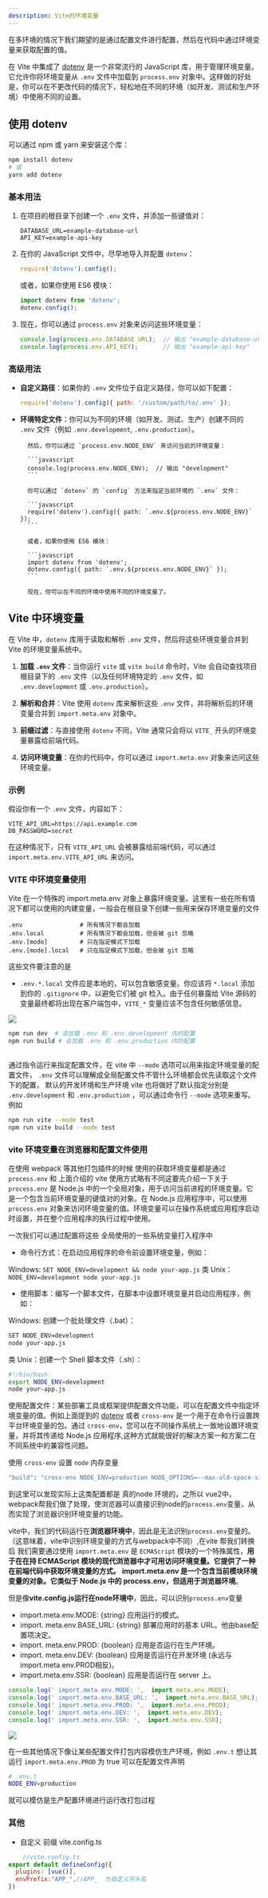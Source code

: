 ```yaml
---
description: Vite的环境变量
---
```

在多环境的情况下我们期望的是通过配置文件进行配置，然后在代码中通过环境变量来获取配置的值。

在 Vite 中集成了 [dotenv](https://github.com/motdotla/dotenv#-documentation) 是一个非常流行的 JavaScript 库，用于管理环境变量。它允许你将环境变量从 `.env` 文件中加载到 `process.env` 对象中。这样做的好处是，你可以在不更改代码的情况下，轻松地在不同的环境（如开发、测试和生产环境）中使用不同的设置。


## 使用 dotenv
可以通过 npm 或 yarn 来安装这个库：

```bash
npm install dotenv
# 或
yarn add dotenv
```

### 基本用法

1. 在项目的根目录下创建一个 `.env` 文件，并添加一些键值对：

    ```
    DATABASE_URL=example-database-url
    API_KEY=example-api-key
    ```

2. 在你的 JavaScript 文件中，尽早地导入并配置 `dotenv`：

    ```javascript
    require('dotenv').config();
    ```

    或者，如果你使用 ES6 模块：

    ```javascript
    import dotenv from 'dotenv';
    dotenv.config();
    ```

3. 现在，你可以通过 `process.env` 对象来访问这些环境变量：

    ```javascript
    console.log(process.env.DATABASE_URL);  // 输出 "example-database-url"
    console.log(process.env.API_KEY);       // 输出 "example-api-key"
    ```

### 高级用法

- **自定义路径**：如果你的 `.env` 文件位于自定义路径，你可以如下配置：

    ```javascript
    require('dotenv').config({ path: '/custom/path/to/.env' });
    ```

- **环境特定文件**：你可以为不同的环境（如开发、测试、生产）创建不同的 `.env` 文件（例如 `.env.development`, `.env.production`）。

		然后，你可以通过 `process.env.NODE_ENV` 来访问当前的环境变量：

		```javascript
		console.log(process.env.NODE_ENV);  // 输出 "development"
		```

		你可以通过 `dotenv` 的 `config` 方法来指定当前环境的 `.env` 文件：

		```javascript
		require('dotenv').config({ path: `.env.${process.env.NODE_ENV}` });
		```

		或者，如果你使用 ES6 模块：

		```javascript
		import dotenv from 'dotenv';
		dotenv.config({ path: `.env.${process.env.NODE_ENV}` });
		```

		现在，你可以在不同的环境中使用不同的环境变量了。

## Vite 中环境变量


在 Vite 中，`dotenv` 库用于读取和解析 `.env` 文件，然后将这些环境变量合并到 Vite 的环境变量系统中。

1. **加载 `.env` 文件**：当你运行 `vite` 或 `vite build` 命令时，Vite 会自动查找项目根目录下的 `.env` 文件（以及任何环境特定的 `.env` 文件，如 `.env.development` 或 `.env.production`）。

2. **解析和合并**：Vite 使用 `dotenv` 库来解析这些 `.env` 文件，并将解析后的环境变量合并到 `import.meta.env` 对象中。

3. **前缀过滤**：与直接使用 `dotenv` 不同，Vite 通常只会将以 `VITE_` 开头的环境变量暴露给前端代码。

4. **访问环境变量**：在你的代码中，你可以通过 `import.meta.env` 对象来访问这些环境变量。



### 示例

假设你有一个 `.env` 文件，内容如下：

```
VITE_API_URL=https://api.example.com
DB_PASSWORD=secret
```

在这种情况下，只有 `VITE_API_URL` 会被暴露给前端代码，可以通过 `import.meta.env.VITE_API_URL` 来访问。

### VITE 中环境变量使用

Vite 在一个特殊的 import.meta.env 对象上暴露环境变量。这里有一些在所有情况下都可以使用的内建变量，一般会在根目录下创建一些用来保存环境变量的文件

~~~
.env                # 所有情况下都会加载
.env.local          # 所有情况下都会加载，但会被 git 忽略
.env.[mode]         # 只在指定模式下加载
.env.[mode].local   # 只在指定模式下加载，但会被 git 忽略
~~~
这些文件要注意的是

* `.env.*.local` 文件应是本地的，可以包含敏感变量。你应该将 `*.local` 添加到你的 `.gitignore` 中，以避免它们被 git 检入。由于任何暴露给 Vite 源码的变量最终都将出现在客户端包中，`VITE_*` 变量应该不包含任何敏感信息。

![](/images/2023-08-27-12-33-13.png)

~~~ bash
npm run dev  # 会加载 .env 和 .env.development 内的配置
npm run build # 会加载 .env 和 .env.production 内的配置
 
~~~

通过指令运行来指定配置文件，在 vite 中 `--mode` 选项可以用来指定环境变量的配置文件， `.env` 文件可以理解成全局配置文件不管什么环境都会优先读取这个文件下的配置， 默认的开发环境和生产环境 vite 也将做好了默认指定分别是 `.env.development` 和 `.env.production` ，可以通过命令行 `--mode` 选项来重写。例如
~~~bash
npm run vite --mode test
npm run vite build --mode test
~~~

### vite 环境变量在浏览器和配置文件使用
在使用 webpack 等其他打包插件的时候 使用的获取环境变量都是通过  `process.env` 和 上面介绍的 vite 使用方式略有不同这要先介绍一下关于`process.env` 是 Node.js 中的一个全局对象，用于访问当前进程的环境变量。它是一个包含当前环境变量的键值对的对象。在 Node.js 应用程序中，可以使用 `process.env` 对象来访问环境变量的值。环境变量可以在操作系统或应用程序启动时设置，并在整个应用程序的执行过程中使用。

一次我们可以通过配置将这些 全局使用的一些系统变量打入程序中

* 命令行方式：在启动应用程序的命令前设置环境变量，例如：

Windows: `SET NODE_ENV=development && node your-app.js`
类 Unix：`NODE_ENV=development node your-app.js`

* 使用脚本：编写一个脚本文件，在脚本中设置环境变量并启动应用程序，例如：

Windows: 创建一个批处理文件（.bat）：
~~~bash
SET NODE_ENV=development
node your-app.js
~~~
类 Unix：创建一个 Shell 脚本文件（.sh）：
~~~bash
#!/bin/bash
export NODE_ENV=development
node your-app.js
~~~
使用配置文件：某些部署工具或框架提供配置文件功能，可以在配置文件中指定环境变量的值。例如上面提到的 [dotenv](https://github.com/motdotla/dotenv#-documentation) 或者 `cross-env` 是一个用于在命令行设置跨平台环境变量的包。通过 `cross-env`，您可以在不同操作系统上一致地设置环境变量，并将其传递给 Node.js 应用程序,这种方式就能很好的解决方案一和方案二在不同系统中的兼容性问题。

使用 `cross-env` 设置 `node`  内存变量
~~~bash
"build": "cross-env NODE_ENV=production NODE_OPTIONS=--max-old-space-size=8192 pnpm vite build",
~~~

到这里可以发现实际上这类配置都是 真的node 环境的，之所以 vue2中，webpack帮我们做了处理，使浏览器可以直接识别node的`process.env`变量，从而实现了浏览器识别环境变量的功能。

vite中，我们的代码运行在**浏览器环境中**，因此是无法识别`process.env`变量的。（这意味着，vite中识别环境变量的方式与webpack中不同）,在vite 帮我们转换后 我们需要通过使用 `import.meta.env` 是 `ECMAScript` 模块的一个特殊属性，**用于在在持 ECMAScript 模块的现代浏览器中才可用访问环境变量。它提供了一种在前端代码中获取环境变量的方式。** **import.meta.env 是一个包含当前模块环境变量的对象。它类似于 Node.js 中的 process.env，但适用于浏览器环境**。

但是像**vite.config.js运行在node环境中**，因此，可以识别`process.env`变量

* import.meta.env.MODE: {string} 应用运行的模式。
* import. meta.env.BASE_URL: {string} 部署应用时的基本 URL。他由base配置项决定。
* import. meta.env.PROD: {boolean} 应用是否运行在生产环境。
* import. meta.env.DEV: {boolean} 应用是否运行在开发环境 (永远与 import.meta.env.PROD相反)。
* import.meta.env.SSR: {boolean} 应用是否运行在 server 上。

~~~js
console.log(' import.meta.env.MODE: ',  import.meta.env.MODE);
console.log(' import.meta.env.BASE_URL: ',  import.meta.env.BASE_URL);
console.log(' import.meta.env.PROD: ',  import.meta.env.PROD);
console.log(' import.meta.env.DEV: ',  import.meta.env.DEV);
console.log(' import.meta.env.SSR: ',  import.meta.env.SSR);
~~~
![](/images/2023-08-27-14-57-31.png)

在一些其他情况下像让某些配置文件打包内容模仿生产环境，例如 `.env.t` 想让其运行 `import.meta.env.PROD` 为 true 可以在配置文件声明
~~~bash
# .env.t
NODE_ENV=production
~~~
就可以模仿是生产配置环境进行运行改打包过程

### 其他
* 自定义 前缀 vite.config.ts
~~~js
	//vite.config.ts
export default defineConfig({
  plugins: [vue()],
  envPrefix:"APP_",//APP_  为自定义开头名
})
~~~